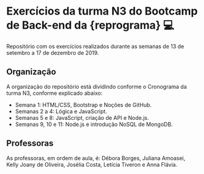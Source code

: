 # Exercícios da turma N3 do Bootcamp de Back-end da {reprograma} :computer:

Repositório com os exercícios realizados durante as semanas de 13 de setembro a 17 de dezembro de 2019.

## Organização
A organização do repositório está dividindo conforme o Cronograma da turma N3, conforme explicado abaixo:
- Semana 1: HTML/CSS, Bootstrap e Noções de GitHub.
- Semanas 2 a 4: Lógica e JavaScript.
- Semanas 5 e 8: JavaScript, criação de API e Node.js.
- Semanas 9, 10 e 11: Node.js e introdução NoSQL de MongoDB.

## Professoras
As professoras, em ordem de aula, é: Débora Borges, Juliana Amoasei, Kelly Joany de Oliveira, Josélia Costa, Letícia Tiveron e Anna Flávia.
